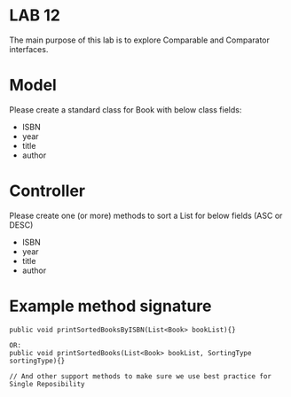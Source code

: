 # LAB 12

The main purpose of this lab is to explore Comparable and Comparator interfaces. 

# Model
Please create a standard class for Book with below class fields:
* ISBN
* year
* title
* author

# Controller
Please create one (or more) methods to sort a List<Book> for below fields (ASC or DESC)
* ISBN
* year
* title
* author

# Example method signature

```
public void printSortedBooksByISBN(List<Book> bookList){}

OR:
public void printSortedBooks(List<Book> bookList, SortingType sortingType){}

// And other support methods to make sure we use best practice for Single Reposibility
```